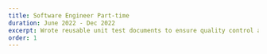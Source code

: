 ```yaml
---
title: Software Engineer Part-time
duration: June 2022 - Dec 2022
excerpt: Wrote reusable unit test documents to ensure quality control and bug detection by increasing over 25%, efficiency rate and spearheaded diverse projects during the company’s transition to outsourcing software services, including the development of medium-scale e-commerce websites and sophisticated data collection forms and management systems.
order: 1
---
```

